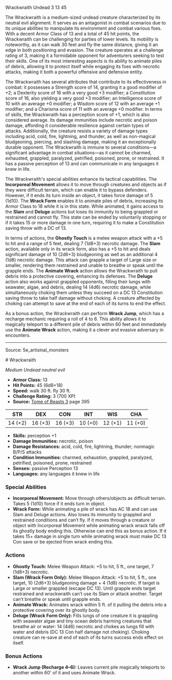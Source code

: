 <MonsterName/>Wrackwraith</MonsterName>
<CreatureType/>Undead</CreatureType>
<CR/>3</CR>
<AC/>13</AC>
<HP/>45</HP>
<summary>The Wrackwraith is a medium-sized undead creature characterized by its neutral evil alignment. It serves as an antagonist in combat scenarios due to its unique abilities to manipulate its environment and combat various foes. With a decent Armor Class of 13 and a total of 45 hit points, the Wrackwraith can be challenging for parties of lower levels. Its mobility is noteworthy, as it can walk 30 feet and fly the same distance, giving it an edge in both positioning and evasion. The creature operates at a challenge rating of 3, making it a formidable opponent for adventurers seeking to test their skills. One of its most interesting aspects is its ability to animate piles of debris, allowing it to protect itself while engaging its foes with necrotic attacks, making it both a powerful offensive and defensive entity.</summary>

<detail>

The Wrackwraith has several attributes that contribute to its effectiveness in combat: it possesses a Strength score of 14, granting it a good modifier of +2; a Dexterity score of 16 with a very good +3 modifier; a Constitution score of 16, also yielding a very good +3 modifier; an Intelligence score of 10 with an average +0 modifier; a Wisdom score of 12 with an average +1 modifier; and a Charisma score of 11 with an average +0 modifier. In terms of skills, the Wrackwraith has a perception score of +1, which is also considered average. Its damage immunities include necrotic and poison damage, affording it considerable resilience against certain types of attacks. Additionally, the creature resists a variety of damage types including acid, cold, fire, lightning, and thunder, as well as non-magical bludgeoning, piercing, and slashing damage, making it an exceptionally durable opponent. The Wrackwraith is immune to several conditions—a significant advantage in combat situations—as it cannot be charmed, exhausted, grappled, paralyzed, petrified, poisoned, prone, or restrained. It has a passive perception of 13 and can communicate in any languages it knew in life.

The Wrackwraith's special abilities enhance its tactical capabilities. The **Incorporeal Movement** allows it to move through creatures and objects as if they were difficult terrain, which can enable it to bypass defenders. However, if it ends its turn inside an object, it takes force damage of 5 (1d10). The **Wrack Form** enables it to animate piles of debris, increasing its Armor Class to 18 while it is in this state. While animated, it gains access to the **Slam** and **Deluge** actions but loses its immunity to being grappled or restrained and cannot fly. This state can be ended by voluntarily stopping or if it takes 15 or more damage in one turn, requiring it to make a Constitution saving throw with a DC of 13.

In terms of actions, the **Ghostly Touch** is a melee weapon attack with a +5 to hit and a range of 5 feet, dealing 7 (1d8+3) necrotic damage. The **Slam** action, available only in its wrack form, also has a +5 to hit and deals significant damage of 10 (2d6+3) bludgeoning as well as an additional 4 (1d8) necrotic damage. This attack can grapple a target of Large size or smaller, rendering them restrained and unable to breathe or speak until the grapple ends. The **Animate Wrack** action allows the Wrackwraith to pull debris into a protective covering, enhancing its defenses. The **Deluge** action also works against grappled opponents, filling their lungs with seawater, algae, and debris, dealing 14 (4d6) necrotic damage, while simultaneously choking them unless they succeed on a DC 13 Constitution saving throw to take half damage without choking. A creature affected by choking can attempt to save at the end of each of its turns to end the effect.

As a bonus action, the Wrackwraith can perform **Wrack Jump**, which has a recharge mechanic requiring a roll of 4 to 6. This ability allows it to magically teleport to a different pile of debris within 60 feet and immediately use the **Animate Wrack** action, making it a clever and evasive adversary in encounters.</detail>



---

Source: 5e_artisinal_monsters

<statblock>
# Wrackwraith

*Medium* *Undead* *neutral evil*

- **Armor Class:** 13
- **Hit Points:** 45 (6d8+18)
- **Speed:** walk 30 ft. fly 30 ft.
- **Challenge Rating:** 3 (700 XP)
- **Source:** [Tome of Beasts 3](https://koboldpress.com/kpstore/product/tome-of-beasts-3-for-5th-edition/) page 395

| STR | DEX | CON | INT | WIS | CHA |
| --- | --- | --- | --- | --- | --- |
| 14 (+2) | 16 (+3) | 16 (+3) | 10 (+0) | 12 (+1) | 11 (+0) |

- **Skills:** perception +1
- **Damage Immunities:** necrotic, poison
- **Damage Resistances:** acid, cold, fire, lightning, thunder; nonmagic B/P/S attacks
- **Condition Immunities:** charmed, exhaustion, grappled, paralyzed, petrified, poisoned, prone, restrained
- **Senses:** passive Perception 13
- **Languages:** any languages it knew in life

### Special Abilities

- **Incorporeal Movement:** Move through others/objects as difficult terrain. Takes 5 (1d10) force if it ends turn in object.
- **Wrack Form:** While animating a pile of wrack has AC 18 and can use Slam and Deluge actions. Also loses its immunity to grappled and restrained conditions and can’t fly. If it moves through a creature or object with Incorporeal Movement while animating wrack wrack falls off its ghostly body ending this. Otherwise can end this as bonus action. If it takes 15+ damage in single turn while animating wrack must make DC 13 Con save or be ejected from wrack ending this.

### Actions

- **Ghostly Touch:** Melee Weapon Attack: +5 to hit, 5 ft., one target, 7 (1d8+3) necrotic.
- **Slam (Wrack Form Only):** Melee Weapon Attack: +5 to hit, 5 ft., one target, 10 (2d6+3) bludgeoning damage + 4 (1d8) necrotic. If target is Large or smaller grappled (escape DC 13). Until grapple ends target restrained and wrackwraith can’t use its Slam or attack another. Target can’t breathe or speak until grapple ends.
- **Animate Wrack:** Animates wrack within 5 ft. of it pulling the debris into a protective covering over its ghostly body.
- **Deluge (Wrack Form Only):** Fills lungs of one creature it is grappling with seawater algae and tiny ocean debris harming creatures that breathe air or water: 14 (4d6) necrotic and chokes as lungs fill with water and debris (DC 13 Con half damage not choking). Choking creature can re-save at end of each of its turns success ends effect on itself.

### Bonus Actions

- **Wrack Jump (Recharge 4–6):** Leaves current pile magically teleports to another within 60' of it and uses Animate Wrack.


</statblock>


